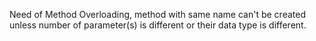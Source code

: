 Need of Method Overloading, method with same name can't be created unless number of parameter(s) is different or their data type is different.
